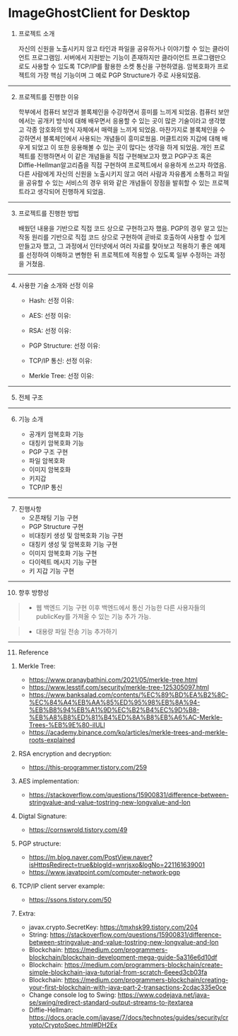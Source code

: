 ImageGhostClient for Desktop
============================

1. 프로젝트 소개

   자신의 신원을 노출시키지 않고 타인과 파일을 공유하거나 이야기할 수 있는 클라이언트 프로그램임. 서버에서 지원받는 기능이 존재하지만
   클라이언트 프로그램만으로도 사용할 수 있도록 TCP/IP를 활용한 소켓 통신을 구현하였음. 
   암복호화가 프로젝트의 가장 핵심 기능이며 그 예로 PGP Structure가 주로 사용되었음. 

-----------------------
2. 프로젝트를 진행한 이유

   학부에서 컴퓨터 보안과 블록체인을 수강하면서 흥미를 느끼게 되었음. 컴퓨터 보안에서는 공개키 방식에 대해 배우면서 
   응용할 수 있는 곳이 많은 기술이라고 생각했고 각종 암호화의 방식 자체에서 매력을 느끼게 되었음. 마찬가지로 블록체인을 수강하면서 
   블록체인에서 사용되는 개념들이 흥미로웠음. 머클트리와 지갑에 대해 배우게 되었고 이 또한 응용해볼 수 있는 곳이 많다는 생각을 하게 되었음. 
   개인 프로젝트를 진행하면서 이 같은 개념들을 직접 구현해보고자 했고 PGP구조 혹은 Diffie-Hellman알고리즘을 직접 구현하여 
   프로젝트에서 유용하게 쓰고자 하였음. 다른 사람에게 자신의 신원을 노출시키지 않고 여러 사람과 자유롭게 소통하고 파일을 공유할 수 있는
   서비스의 경우 위와 같은 개념들이 장점을 발휘할 수 있는 프로젝트라고 생각되어 진행하게 되었음. 

-----------------------
3. 프로젝트를 진행한 방법

   배웠던 내용을 기반으로 직접 코드 상으로 구현하고자 했음. PGP의 경우 알고 있는 작동 원리를 기반으로 
   직접 코드 상으로 구현하여 곧바로 호출하여 사용할 수 있게 만들고자 했고, 그 과정에서 인터넷에서 여러 자료를 찾아보고
   적용하기 좋은 예제를 선정하여 이해하고 변형한 뒤 프로젝트에 적용할 수 있도록 일부 수정하는 과정을 거쳤음. 


-----------------------
4. 사용한 기술 소개와 선정 이유

   - Hash: 
     선정 이유: 
   
   - AES:
     선정 이유:
   
   - RSA:
     선정 이유:
   
   - PGP Structure:
     선정 이유:
   
   - TCP/IP 통신:
     선정 이유:
   
   - Merkle Tree:
     선정 이유:

-----------------------
5. 전체 구조



-----------------------
6. 기능 소개 

   - 공개키 암복호화 기능
   - 대칭키 암복호화 기능 
   - PGP 구조 구현
   - 파일 암복호화
   - 이미지 암복호화
   - 키지갑
   - TCP/IP 통신


-----------------------
7. 진행사항
   - 오픈채팅 기능 구현
   - PGP Structure 구현
   - 비대칭키 생성 및 암복호화 기능 구현 
   - 대칭키 생성 및 암복호화 기능 구현
   - 이미지 암복호화 기능 구현
   - 다이렉트 메시지 기능 구현
   - 키 지갑 기능 구현
   

-----------------------
10. 향후 방향성
   > - 웹 백엔드 기능 구현 이후 백엔드에서 통신 가능한 다른 사용자들의 publicKey를 가져올 수 있는 기능 추가 가능.
   
   > - 대용량 파일 전송 기능 추가하기 



----------------------
11. Reference 

1) Merkle Tree:
   - https://www.pranaybathini.com/2021/05/merkle-tree.html
   - https://www.lesstif.com/security/merkle-tree-125305097.html 
   - https://www.banksalad.com/contents/%EC%89%BD%EA%B2%8C-%EC%84%A4%EB%AA%85%ED%95%98%EB%8A%94-%EB%B8%94%EB%A1%9D%EC%B2%B4%EC%9D%B8-%EB%A8%B8%ED%81%B4%ED%8A%B8%EB%A6%AC-Merkle-Trees-%EB%9E%80-ilULl 
   - https://academy.binance.com/ko/articles/merkle-trees-and-merkle-roots-explained 

2) RSA encryption and decryption:
   - https://this-programmer.tistory.com/259

3) AES implementation:
   - https://stackoverflow.com/questions/15900831/difference-between-stringvalue-and-value-tostring-new-longvalue-and-lon
    
4) Digtal Signature:
   - https://cornswrold.tistory.com/49

4) PGP structure:
   - https://m.blog.naver.com/PostView.naver?isHttpsRedirect=true&blogId=wnrjsxo&logNo=221161639001
   - https://www.javatpoint.com/computer-network-pgp

5) TCP/IP client server example:
   - https://ssons.tistory.com/50

6) Extra:
   - javax.crypto.SecretKey: https://tmxhsk99.tistory.com/204
   - String: https://stackoverflow.com/questions/15900831/difference-between-stringvalue-and-value-tostring-new-longvalue-and-lon
   - Blockchain: https://medium.com/programmers-blockchain/blockchain-development-mega-guide-5a316e6d10df
   - Blockchain: https://medium.com/programmers-blockchain/create-simple-blockchain-java-tutorial-from-scratch-6eeed3cb03fa
   - Blockchain: https://medium.com/programmers-blockchain/creating-your-first-blockchain-with-java-part-2-transactions-2cdac335e0ce
   - Change console log to Swing: https://www.codejava.net/java-se/swing/redirect-standard-output-streams-to-jtextarea
   - Diffie-Hellman: https://docs.oracle.com/javase/7/docs/technotes/guides/security/crypto/CryptoSpec.html#DH2Ex




